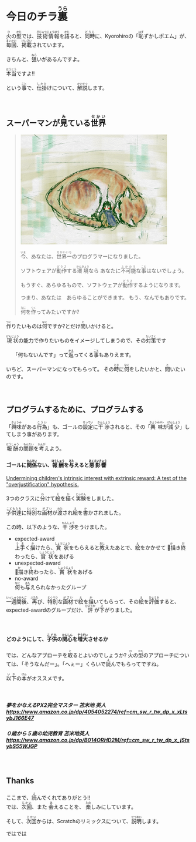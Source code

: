 # 今日のチラ<ruby>裏<rt>うら</rt></ruby>

<ruby>火<rt>ひ</rt></ruby>の<ruby>型<rt>かた</rt></ruby>では、<ruby>技術情報<rt>ぎじゅつじょうほう</rt></ruby>を<ruby>語<rt>かた</rt></ruby>ると、<ruby>同時<rt>どうじ</rt></ruby>に、Kyorohiroの「<ruby>恥<rt>はず</rt></ruby>ずかしポエム」が、
<ruby>毎回<rt>まいかい</rt></ruby>、<ruby>掲載<rt>けいさい</rt></ruby>されています。


きちんと、<ruby>狙<rt>ねら</rt></ruby>いがあるんですよ。

<ruby>本当<rt>ほうとう</rt></ruby>ですよ!!

という<ruby>事<rt>こと</rt></ruby>で、<ruby>仕掛<rt>しかけ</rt></ruby>けについて、<ruby>解説<rt>かいせつ</rt></ruby>します。
　



　
　
　
　
## スーパーマンが<ruby>見<rt>み</rt></ruby>ている<ruby>世界<rt>せかい</rt></ruby>
>
> <img width="400" alt="magic.png" src="../about_firestyle/magic.png">
>
>
> <ruby>今<rt>いま</rt></ruby>、あなたは、<ruby>世界一<rt>せかいいち</rt>のプログラマーになりました。
>
> ソフトウェアが<ruby>動作<rt>どうさ</rt></ruby>する<ruby>環境<rt>かんきょう</rt></ruby>なら
> あなたに<ruby>不可能<rt>ふかのう</rt></ruby>な<ruby>事<rt>こと</rt></ruby>はないでしょう。
>
> もうすぐ、あらゆるもので、ソフトウェアが<ruby>動作<rt>どうさ</rt></ruby>するようになります。
>
> つまり、あなたは　あらゆることができます。
> もう、なんでもありです。
>
> <ruby>何<rt>なに</rt></ruby>を<ruby>作<rt>つく</rt></ruby>ってみたいですか?
>
>


<ruby>作<rt>つく</rt></ruby>りたいものは<ruby>何<rt>なに</rt></ruby>ですか?とだけ<ruby>問<rt>と</rt></ruby>いかけると。

<ruby>現状<rt>げんじょう</rt></ruby>の能力で作りたいものをイメージしてしまうので、その<ruby>対策<rt>たいさく</rt></ruby>です

　
「何もないんです」って<ruby>返<rt>かえ</rt></ruby>ってくる<ruby>事<rt>こと</rt></ruby>もありえます。　
　

いちど、スーパーマンになってもらって。
その<ruby>時<rt>とき</rt></ruby>に<ruby>何<rt>なに</rt></ruby>をしたいかと、<ruby>問<rt>と</rt></ruby>いたいのです。


　
　
　　
## プログラムするために、プログラムする

「<ruby>興味<rt>きょうみ</rt></ruby>がある<ruby>行為<rt>こうい</rt></ruby>」も、ゴールの<ruby>設定<rt>せってい</rt></ruby>に<ruby>干渉<rt>かんしょう</rt></ruby>されると、その「<ruby>興味<rt>きょうみ/rt></ruby>が<ruby>減少<rt>げんしょう</rt></ruby>」してしまう事があります。

<ruby>報酬<rt>ほうしゅう</rt></ruby>の<ruby>問題<rt>もんだい</rt></ruby>を<ruby>考<rt>かんが</rt></ruby>えよう。

#### ゴールに<ruby>関係<rt>かんけい</rt></ruby>ない、<ruby>報酬<rt>ほうしゅう</rt></ruby>を<ruby>与<rt>あた</rt></ruby>えると<ruby>悪影響<rt>あくえいきょう</rt></ruby>
[Undermining children's intrinsic interest with extrinsic reward: A test of the "overjustification" hypothesis.](http://bit.ly/2h9vq7P)

3つのクラスに<ruby>分<rt>わ</rt></ruby>けて<ruby>絵<rt>え</rt></ruby>を<ruby>描<rt>か</rt></ruby>く<ruby>実験<rt>じっけん</rt></ruby>をしました。

<ruby>子供達<rt>こどもたち</rt></ruby>に<ruby>特別<rt>とくべつ</rt></ruby>な<ruby>画材<rt>がざい</rt></ruby>が<ruby>渡<rt>わた</rt></ruby>され<ruby>絵<rt>え</rt></ruby>を<ruby>書<rt>か</rt></ruby>かされました。

この時、<ruby>以下</ruby>のような、<ruby>干渉<rt>かんしょう</rt></ruby>をうけました。

* expected-award    
<ruby>上手<rt>うま</rt></ruby>く<ruby>描<rt>か</rt></ruby>けたら、<ruby>賞状<rt>しょうじょう</rt></ruby>をもらえると<ruby>教<rt>おし</rt></ruby>えたあとで、<ruby>絵<rt>え</rt></ruby>をかかせて
<ruby>描<rt>か</rt></ruby>き<ruby>終<rt>お</rt></ruby>わったら、<ruby>賞状<rt>しょうじょう</rt></ruby>をあげる
* unexpected-award    
<ruby>描<rt>か</rt></ruby>き<ruby>終<rt>お</rt></ruby>わったら、<ruby>賞状<rt>しょうじょう</rt></ruby>をあげる
* no-award    
<ruby>何<rt>なに</rt></ruby>も<ruby>与<rt>あた</rt></ruby>えられなかったグループ


<ruby> 一週間後<rt>いっしゅうかんご</rt></ruby>、<ruby>再<rt>ふたた</rt></ruby>び、<ruby>特別<rt>とくべつ</rt></ruby>な<ruby>画材<rt>がざい</rt></ruby>で<ruby>絵<rt>え</rt></ruby>を<ruby>描<rt>か</rt></ruby>いてもらって、その<ruby>絵<rt>え</rt></ruby>を<ruby>評価<rt>ひょうか</rt></ruby>すると、expected-awardのグループだけ、<ruby>評<rt>ひょうか</rt></ruby>が<ruby>下<rt>さ</rt></ruby>がりました。


　

#### どのようにして、<ruby>子供<rt>こども</rt></ruby>の<ruby>関心<rt>かんしん</rt></ruby>を<ruby>増大<rt>ぞうだい</rt></ruby>させるか

では、どんなアプローチを<ruby>取<rt>と</rt></ruby>るとよいのでしょうか?
<ruby>火<rt>ひ</rt></ruby>の<ruby>型<rt>かた</rt></ruby>のアプローチについては、「そうなんだー」。「へぇー」くらいで<ruby>読<rt>よ</rt></ruby>んでもらってですね。

<ruby>以下<rt>いか</rt></ruby>の<ruby>本<rt>ほん</rt></ruby>がオススメです。



　　
##### 夢をかなえるPX2完全マスター  苫米地 英人 https://www.amazon.co.jp/dp/4054052274/ref=cm_sw_r_tw_dp_x_xLtsybJ166E47




##### ０歳から５歳の幼児教育   苫米地英人 https://www.amazon.co.jp/dp/B014ORHD2M/ref=cm_sw_r_tw_dp_x_jStsybS55WJGP


　

## Thanks

<div>
ここまで、<ruby>読<rt>よ</rt></ruby>んでくれてありがとう!!
</div>
<div>
では、<ruby>次回<rt>じかい</rt><ruby>、また
<ruby>会<rt>あ</rt></ruby>えることを、
<ruby>楽<rt>たの</rt></ruby>しみにしています。
</div>

そして、<ruby>次回<rt>じかい</rt></ruby>からは、Scratchのリミックスについて、<ruby>説明<rt>せつめい</rt></ruby>します。


<div>
ではでは
</div>
